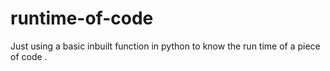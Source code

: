# runtime-of-code
Just using a basic inbuilt function in python to know the run time of a piece of code . 
